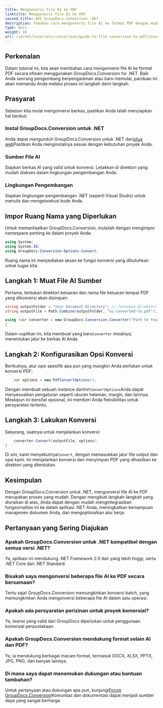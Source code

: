 ```yaml
---
title: Mengonversi File AI ke PDF
linktitle: Mengonversi File AI ke PDF
second_title: API GroupDocs.Conversion .NET
description: Temukan cara mengonversi file AI ke format PDF dengan mudah menggunakan GroupDocs.Conversion for .NET. Tutorial ini memandu Anda melalui proses instalasi, pengaturan kode, dan konversi.
type: docs
weight: 10
url: /id/net/tutorials/conversion/guide-to-file-conversion-to-pdf/converting-ai-to-pdf/
---
```

## Perkenalan

Dalam tutorial ini, kita akan membahas cara mengonversi file AI ke format PDF secara efisien menggunakan GroupDocs.Conversion for .NET. Baik Anda seorang pengembang berpengalaman atau baru memulai, panduan ini akan memandu Anda melalui proses ini langkah demi langkah.

## Prasyarat

Sebelum kita mulai mengonversi berkas, pastikan Anda telah menyiapkan hal berikut:

### Instal GroupDocs.Conversion untuk .NET

Anda dapat mengunduh GroupDocs.Conversion untuk .NET dari[situs web](https://releases.groupdocs.com/conversion/net/)Pastikan Anda menginstalnya sesuai dengan kebutuhan proyek Anda.

### Sumber File AI

Siapkan berkas AI yang valid untuk konversi. Letakkan di direktori yang mudah diakses dalam lingkungan pengembangan Anda.

### Lingkungan Pengembangan

Siapkan lingkungan pengembangan .NET (seperti Visual Studio) untuk menulis dan mengeksekusi kode Anda.

## Impor Ruang Nama yang Diperlukan

Untuk memanfaatkan GroupDocs.Conversion, mulailah dengan mengimpor namespace penting ke dalam proyek Anda:

```csharp
using System;
using System.IO;
using GroupDocs.Conversion.Options.Convert;
```
Ruang nama ini menyediakan akses ke fungsi konversi yang dibutuhkan untuk tugas kita.

## Langkah 1: Muat File AI Sumber

Pertama, tentukan direktori keluaran dan nama file keluaran tempat PDF yang dikonversi akan disimpan:

```csharp
string outputFolder = "Your Document Directory"; // Tentukan direktori dokumen Anda di sini
string outputFile = Path.Combine(outputFolder, "ai-converted-to.pdf");

using (var converter = new GroupDocs.Conversion.Converter("Path to Your AI File"))
{
```

 Dalam cuplikan ini, kita membuat yang baru`Converter` misalnya, menentukan jalur ke berkas AI Anda.

## Langkah 2: Konfigurasikan Opsi Konversi

Berikutnya, atur opsi spesifik apa pun yang mungkin Anda perlukan untuk konversi PDF:

```csharp
    var options = new PdfConvertOptions();
```
 Dengan membuat sebuah instance dari`PdfConvertOptions`Anda dapat menyesuaikan pengaturan seperti ukuran halaman, margin, dan lainnya. Meskipun ini bersifat opsional, ini memberi Anda fleksibilitas untuk persyaratan tertentu.

## Langkah 3: Lakukan Konversi

Sekarang, saatnya untuk menjalankan konversi:

```csharp
    converter.Convert(outputFile, options);
}
```
 Di sini, kami menyebutnya`Convert`, dengan memasukkan jalur file output dan opsi kami. Ini menjalankan konversi dan menyimpan PDF yang dihasilkan ke direktori yang ditentukan.

## Kesimpulan

Dengan GroupDocs.Conversion untuk .NET, mengonversi file AI ke PDF merupakan proses yang mudah. Dengan mengikuti langkah-langkah yang diuraikan di atas, Anda dapat dengan mudah mengintegrasikan fungsionalitas ini ke dalam aplikasi .NET Anda, meningkatkan kemampuan manajemen dokumen Anda, dan mengoptimalkan alur kerja.

## Pertanyaan yang Sering Diajukan

### Apakah GroupDocs.Conversion untuk .NET kompatibel dengan semua versi .NET?

Ya, aplikasi ini mendukung .NET Framework 2.0 dan yang lebih tinggi, serta .NET Core dan .NET Standard.

### Bisakah saya mengonversi beberapa file AI ke PDF secara bersamaan?

Tentu saja! GroupDocs.Conversion memungkinkan konversi batch, yang memungkinkan Anda mengonversi beberapa file AI dalam satu operasi.

### Apakah ada persyaratan perizinan untuk proyek komersial?

Ya, lisensi yang valid dari GroupDocs diperlukan untuk penggunaan komersial perpustakaan.

### Apakah GroupDocs.Conversion mendukung format selain AI dan PDF?

Ya, ia mendukung berbagai macam format, termasuk DOCX, XLSX, PPTX, JPG, PNG, dan banyak lainnya.

### Di mana saya dapat menemukan dukungan atau bantuan tambahan?

 Untuk pertanyaan atau dukungan apa pun, kunjungi[Forum GroupDocs.Conversion](https://forum.groupdocs.com/c/conversion/11)Komunitas dan dokumentasi dapat menjadi sumber daya yang sangat berharga.